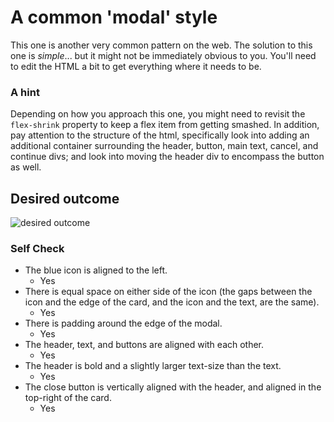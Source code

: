 # A common 'modal' style
This one is another very common pattern on the web. The solution to this one is _simple_... but it might not be immediately obvious to you. You'll need to edit the HTML a bit to get everything where it needs to be.

### A hint
Depending on how you approach this one, you might need to revisit the `flex-shrink` property to keep a flex item from getting smashed. In addition, pay attention to the structure of the html, specifically look into adding an additional container surrounding the header, button, main text, cancel, and continue divs; and look into moving the header div to encompass the button as well.

## Desired outcome

![desired outcome](./desired-outcome.png)

### Self Check

- The blue icon is aligned to the left.
    - Yes
- There is equal space on either side of the icon (the gaps between the icon and the edge of the card, and the icon and the text, are the same).
    - Yes
- There is padding around the edge of the modal.
    - Yes
- The header, text, and buttons are aligned with each other.
    - Yes
- The header is bold and a slightly larger text-size than the text.
    - Yes
- The close button is vertically aligned with the header, and aligned in the top-right of the card.
    - Yes
